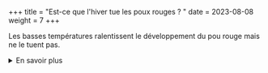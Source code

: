 +++
title = "Est-ce que l'hiver tue les poux rouges ? "
date = 2023-08-08
weight = 7
+++

Les basses températures ralentissent le développement du pou rouge mais ne le tuent pas. 


<details class = "en_savoir_plus">
    <summary>En savoir plus</summary>

[Le saviez-vous](https://pourougepoule.fr/connaissance) n°[6](https://pourougepoule.fr/connaissance#slide_idr-6)

</details>